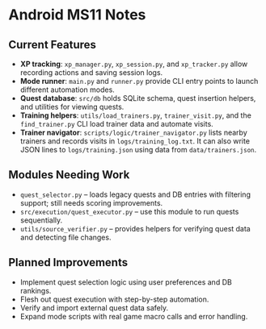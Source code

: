 # Android MS11 Notes

## Current Features
- **XP tracking**: `xp_manager.py`, `xp_session.py`, and `xp_tracker.py` allow recording actions and saving session logs.
- **Mode runner**: `main.py` and `runner.py` provide CLI entry points to launch different automation modes.
- **Quest database**: `src/db` holds SQLite schema, quest insertion helpers, and utilities for viewing quests.
- **Training helpers**: `utils/load_trainers.py`, `trainer_visit.py`, and the `find_trainer.py` CLI load trainer data and automate visits.
- **Trainer navigator**: `scripts/logic/trainer_navigator.py` lists nearby trainers and records visits in `logs/training_log.txt`. It can also write JSON lines to `logs/training.json` using data from `data/trainers.json`.

## Modules Needing Work
- `quest_selector.py` – loads legacy quests and DB entries with filtering support; still needs scoring improvements.
- `src/execution/quest_executor.py` – use this module to run quests sequentially.
- `utils/source_verifier.py` – provides helpers for verifying quest data and detecting file changes.

## Planned Improvements
- Implement quest selection logic using user preferences and DB rankings.
- Flesh out quest execution with step-by-step automation.
- Verify and import external quest data safely.
- Expand mode scripts with real game macro calls and error handling.
